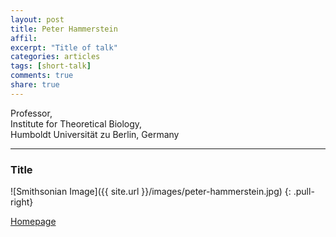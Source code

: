 ```yaml
---
layout: post
title: Peter Hammerstein
affil: 
excerpt: "Title of talk"
categories: articles
tags: [short-talk]
comments: true
share: true
---
```


Professor,  
Institute for Theoretical Biology,  
Humboldt Universität zu Berlin, Germany  

---

### Title

<!-- Lorem ipsum dolor sit amet, test link adipiscing elit. **This is strong**. Nullam dignissim convallis est. Quisque aliquam. -->

![Smithsonian Image]({{ site.url }}/images/peter-hammerstein.jpg)
{: .pull-right}

<!-- *This is emphasized*. Donec faucibus. Nunc iaculis suscipit dui. 53 = 125. Water is H<sub>2</sub>O. Nam sit amet sem. Aliquam libero nisi, imperdiet at, tincidunt nec, gravida vehicula, nisl. The New York Times <cite>(That’s a citation)</cite>. <u>Underline</u>. Maecenas ornare tortor. Donec sed tellus eget sapien fringilla nonummy. Mauris a ante. Suspendisse quam sem, consequat at, commodo vitae, feugiat in, nunc. Morbi imperdiet augue quis tellus.

HTML and <abbr title="cascading stylesheets">CSS<abbr> are our tools. Mauris a ante. Suspendisse quam sem, consequat at, commodo vitae, feugiat in, nunc. Morbi imperdiet augue quis tellus. Praesent mattis, massa quis luctus fermentum, turpis mi volutpat justo, eu volutpat enim diam eget metus.


## Buttons -->

<div markdown="0"><a href="https://www.biologie.hu-berlin.de/en/gruppenseiten-en/sfb618/people/hammerstein_peter" class="btn">Homepage</a></div>
